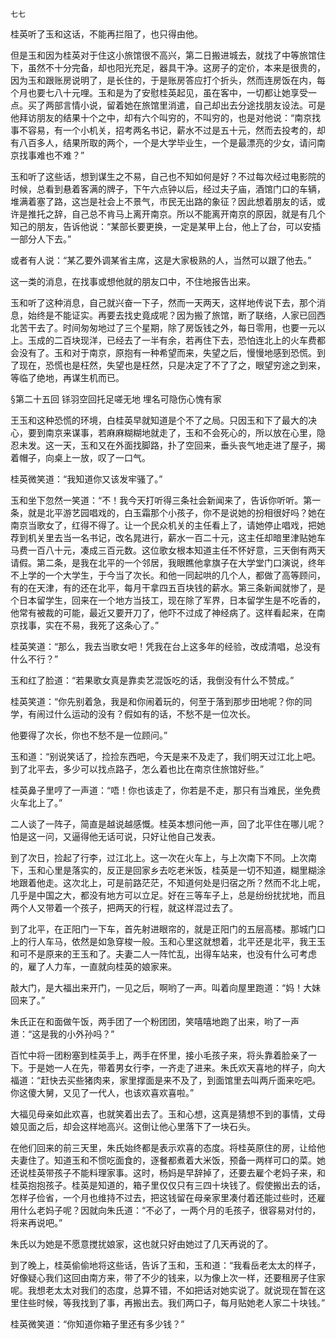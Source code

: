     七七 

   桂英听了玉和这话，不能再拦阻了，也只得由他。

   但是玉和因为桂英对于住这小旅馆很不高兴，第二日搬进城去，就找了中等旅馆住下，虽然不十分完备，却也阳光充足，器具干净。这房子的定价，本来是很贵的，因为玉和跟账房说明了，是长住的，于是账房答应打个折头，然而连房饭在内，每个月也要七八十元哩。玉和是为了安慰桂英起见，虽在客中，一切都让她享受一点。买了两部言情小说，留着她在旅馆里消遣，自己却出去分途找朋友设法。可是他拜访朋友的结果十个之中，却有六个叫穷的，不叫穷的，也是对他说：“南京找事不容易，有一个小机关，招考两名书记，薪水不过是五十元，然而去投考的，却有八百多人，结果所取的两个，一个是大学毕业生，一个是最漂亮的少女，请问南京找事难也不难？”

   玉和听了这些话，想到谋生之不易，自己也不知如何是好？不过每次经过电影院的时候，总看到悬着客满的牌子，下午六点钟以后，经过夫子庙，酒馆门口的车辆，堆满着塞了路，这岂是社会上不景气，市民无出路的象征？因此想着朋友的话，或许是推托之辞，自己总不肯马上离开南京。所以不能离开南京的原因，就是有几个知己的朋友，告诉他说：“某部长要更换，一定是某甲上台，他上了台，可以安插一部分人下去。”

   或者有人说：“某乙要外调某省主席，这是大家极熟的人，当然可以跟了他去。”

   这一类的消息，在找事或想他就的朋友口中，不住地报告出来。

   玉和听了这种消息，自己就兴奋一下子，然而一天两天，这样地传说下去，那个消息，始终是不能证实。再要去找史竟成呢？因为搬了旅馆，断了联络，人家已回西北苦干去了。时间匆匆地过了三个星期，除了房饭钱之外，每日零用，也要一元以上。玉成的二百块现洋，已经去了一半有余，若再住下去，恐怕连北上的火车费都会没有了。玉和对于南京，原抱有一种希望而来，失望之后，慢慢地感到恐慌。到了现在，恐慌也是枉然，失望也是枉然，只是决定了不了了之，眼望穷途之到来，等临了绝地，再谋生机而已。

   §第二十五回 铩羽空回托足嗟无地 埋名可隐伤心愧有家

   王玉和这种恐慌的环境，白桂英早就知道是个不了之局。只因玉和下了最大的决心，要到南京来谋事，若麻麻糊糊地就走了，玉和不会死心的，所以放在心里，隐忍未发。这一天，玉和又在外面找脚路，扑了空回来，垂头丧气地走进了屋子，揭着帽子，向桌上一放，叹了一口气。

   桂英微笑道：“我知道你又该发牢骚了。”

   玉和坐下忽然一笑道：“不！我今天打听得三条社会新闻来了，告诉你听听。第一条，就是北平游艺园唱戏的，白玉霜那个小孩子，你不是说她的扮相很好吗？她在南京当歌女了，红得不得了。让一个民众机关的主任看上了，请她停止唱戏，把她荐到机关里去当一名书记，改名晁进行，薪水一百二十元，这主任却暗里津贴她车马费一百八十元，凑成三百元数。这位歌女根本知道主任不怀好意，三天倒有两天请假。第二条，是我在北平的一个邻居，我眼瞧他拿旗子在大学堂门口演说，终年不上学的一个大学生，于今当了次长。和他一同起哄的几个人，都做了高等顾问，有的在天津，有的还在北平，每月干拿四五百块钱的薪水。第三条新闻就惨了，是个日本留学生，回来在一个地方当技工，现在除了军界，日本留学生是不吃香的，他常有被裁的可能，最近又要开刀了，他吓不过成了神经病了。这样看起来，在南京找事，实在不易，我死了这条心了。”

   桂英笑道：“那么，我去当歌女吧！凭我在台上这多年的经验，改成清唱，总没有什么不行？”

   玉和红了脸道：“若果歌女真是靠卖艺混饭吃的话，我倒没有什么不赞成。”

   桂英笑道：“你先别着急，我是和你闹着玩的，何至于落到那步田地呢？你的同学，有闹过什么运动的没有？假如有的话，不愁不是一位次长。

   他要得了次长，你也不愁不是一位顾问。”

   玉和道：“别说笑话了，捡捡东西吧，今天是来不及走了，我们明天过江北上吧。到了北平去，多少可以找点路子，怎么着也比在南京住旅馆好些。”

   桂英鼻子里哼了一声道：“唔！你也该走了，你若是不走，那只有当难民，坐免费火车北上了。”

   二人谈了一阵子，简直是越说越感慨。桂英本想问他一声，回了北平住在哪儿呢？怕是这一问，又逼得他无话可说，只好让他自己发表。

   到了次日，捡起了行李，过江北上。这一次在火车上，与上次南下不同。上次南下，玉和心里是落实的，反正是回家乡去吃老米饭，桂英是一切不知道，糊里糊涂地跟着他走。这次北上，可是前路茫茫，不知道何处是归宿之所？然而不北上呢，几乎是中国之大，都没有地方可以立足。好在三等车子上，总是纷纷扰扰地，而且两个人又带着一个孩子，把两天的行程，就这样混过去了。

   到了北平，在正阳门一下车，首先射进眼帘的，就是正阳门的五层高楼。那城门口上的行人车马，依然是如急穿梭一般。玉和心里这就想着，北平还是北平，我王玉和可不是原来的王玉和了。夫妻二人一阵忙乱，出得车站来，也没有什么可考虑的，雇了人力车，一直就向桂英的娘家来。

   敲大门，是大福出来开门，一见之后，啊哟了一声。叫着向屋里跑道：“妈！大妹回来了。”

   朱氏正在和面做午饭，两手团了一个粉团团，笑嘻嘻地跑了出来，哟了一声道：“这是我的小外孙吗？”

   百忙中将一团粉塞到桂英手上，两手在怀里，接小毛孩子来，将头靠着脸亲了一下。于是她一人在先，带着男女行李，一齐走了进来。朱氏欢天喜地的样子，向大福道：“赶快去买些猪肉来，家里撑面是来不及了，到面馆里去叫两斤面来吃吧。你这傻大舅，又见了一代人，也该欢喜欢喜啦。”

   大福见母亲如此欢喜，也就笑着出去了。玉和心想，这真是猜想不到的事情，丈母娘见面之后，却会这样地高兴。这倒让他心里落下了一块石头。

   在他们回来的前三天里，朱氏始终都是表示欢喜的态度。将桂英原住的房，让给他夫妻住了。知道玉和不惯吃面食的，逐餐都煮着大米饭，预备一两样可口的菜。她还说桂英带孩子不能料理家事。这时，杨妈是早辞掉了，还要去雇个老妈子来，和桂英抱抱孩子。桂英是知道的，箱子里仅仅只有三四十块钱了。假使搬出去的话，怎样子俭省，一个月也维持不过去，把这钱留在母亲家里凑付着还能过些时，还雇用什么老妈子呢？因就向朱氏道：“不必了，一两个月的毛孩子，很容易对付的，将来再说吧。”

   朱氏以为她是不愿意搅扰娘家，这也就只好由她过了几天再说的了。

   到了晚上，桂英偷偷地将这些话，告诉了玉和，玉和道：“我看岳老太太的样子，好像疑心我们这回由南方来，带了不少的钱来，以为像上次一样，还要租房子住家呢。我想老太太对我们的态度，总算不错，不如把话对她实说了。就说现在暂在这里住些时候，等我找到了事，再搬出去。我们两口子，每月贴她老人家二十块钱。”

   桂英微笑道：“你知道你箱子里还有多少钱？”

